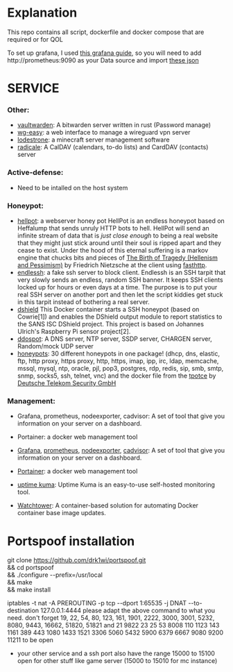# Explanation


This repo contains all script, dockerfile and docker compose that are required or for QOL

To set up grafana, I used [this grafana guide](https://github.com/DoTheEvo/selfhosted-apps-docker/tree/master/prometheus_grafana_loki),
so you will need to add http://prometheus:9090  as your Data source and import [these
json ](https://github.com/DoTheEvo/selfhosted-apps-docker/tree/master/prometheus_grafana_loki/dashboards)


# SERVICE


### Other:

- [vaultwarden](https://github.com/dani-garcia/vaultwarden): A bitwarden server written in rust (Password manage)
- [wg-easy](https://github.com/wg-easy/wg-easy): a web interface to manage a wireguard vpn server
- [lodestrone](https://github.com/Lodestone-Team/lodestone): a minecraft server management software
- [radicale](https://github.com/Kozea/Radicale): A CalDAV (calendars, to-do lists) and CardDAV (contacts) server

### Active-defense:

- Need to be intalled on the host system

### Honeypot:
  - [hellpot](https://github.com/yunginnanet/HellPot): a webserver honey pot
    HellPot is an endless honeypot based on Heffalump that sends unruly HTTP bots to hell.
    HellPot will send an infinite stream of data that is *just close enough* to being a real website that they might just stick around until their soul is ripped apart and they cease to exist.
    Under the hood of this eternal suffering is a markov engine that chucks bits and pieces of [The Birth of Tragedy (Hellenism and Pessimism)](https://www.gutenberg.org/files/51356/51356-h/51356-h.htm) by Friedrich Nietzsche at the client using [fasthttp](https://github.com/valyala/fasthttp).
  - [endlessh](https://github.com/skeeto/endlessh): a fake ssh server to block client.
    Endlessh is an SSH tarpit that very slowly sends an endless, random SSH banner. It keeps SSH clients locked up for hours or even days at a time. The purpose is to put your real SSH server on another port and then let the script kiddies get stuck in this tarpit instead of bothering a real server.
  - [dshield](https://github.com/xme/dshield-docker) This Docker container starts a SSH honeypot (based on Cowrie[1]) and enables the DShield output module to report statistics to the SANS ISC DShield project. This project is based on Johannes Ulrich's Raspberry Pi sensor project[2].
  - [ddospot](https://github.com/aelth/ddospot): A DNS server, NTP server, SSDP server, CHARGEN server, Random/mock UDP server
  - [honeypots](https://github.com/qeeqbox/honeypots): 30 different honeypots in one package! (dhcp, dns, elastic, ftp, http proxy, https proxy, http, https, imap, ipp, irc, ldap, memcache, mssql, mysql, ntp, oracle, pjl, pop3, postgres, rdp, redis, sip, smb, smtp, snmp, socks5, ssh, telnet, vnc)
    and the docker file from the [tpotce](https://github.com/telekom-security/tpotce) by [Deutsche Telekom Security GmbH](https://github.com/telekom-security)

### Management:
  - Grafana, prometheus, nodeexporter, cadvisor: A set of tool that give you information on your server on a dashboard.
  - Portainer: a docker web management tool

- [Grafana](https://grafana.com/), [prometheus](https://github.com/prometheus/prometheus),
  [nodeexporter](https://github.com/prometheus/node_exporter), [cadvisor](https://github.com/google/cadvisor): A set of
  tool that give you information on your server on a dashboard.
- [Portainer](https://www.portainer.io/): a docker web management tool
- [uptime kuma](https://github.com/louislam/uptime-kuma): Uptime Kuma is an easy-to-use self-hosted monitoring tool.
- [Watchtower](https://containrrr.dev/watchtower/): A container-based solution for automating Docker container base image updates.

# Portspoof installation


git clone https://github.com/drk1wi/portspoof.git \
&& cd portspoof \
&& ./configure --prefix=/usr/local \
&& make \
&& make install

iptables -t nat -A PREROUTING -p tcp --dport 1:65535  -j DNAT --to-destination 127.0.0.1:4444 
please adapt the above command to what you need. 
don't forget 19, 22, 54, 80, 123, 161, 1901, 2222, 3000, 3001, 5232, 8080, 9443, 16662, 51820, 51821 
and 21 9822 23 25 53 8008 110 1123 143 1161 389 443 1080 1433 1521 3306 5060 5432 5900 6379 6667 9080 9200 11211 to be open
+ your other service and a ssh port also have the range 15000 to 15100 open for other stuff like game server (15000 to 15010 for mc instance)
